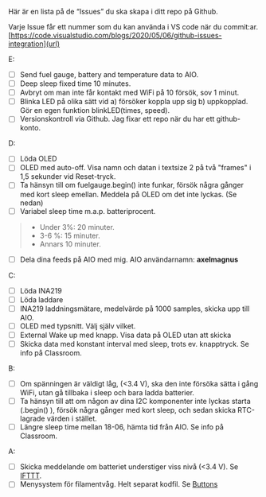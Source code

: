 Här är en lista på de “Issues” du ska skapa i ditt repo på Github. 

Varje Issue får ett nummer som du kan använda i VS code när du commit:ar. 
[https://code.visualstudio.com/blogs/2020/05/06/github-issues-integration](url)

E:
- [ ] Send fuel gauge, battery and temperature data to AIO.
- [ ] Deep sleep fixed time 10 minutes.
- [ ] Avbryt om man inte får kontakt med WiFi på 10 försök, sov 1 minut.
- [ ] Blinka LED på olika sätt vid a) försöker koppla upp sig b) uppkopplad. Gör en egen funktion blinkLED(times, speed).
- [ ] Versionskontroll via Github. Jag fixar ett repo när du har ett github-konto.

D:
- [ ] Löda OLED
- [ ] OLED med auto-off. Visa namn och datan i textsize 2 på två "frames" i 1,5 sekunder vid Reset-tryck.
- [ ] Ta  hänsyn till om fuelgauge.begin() inte funkar, försök några gånger med kort sleep emellan. Meddela på OLED om det inte lyckas. (Se nedan)
- [ ] Variabel sleep time m.a.p. batteriprocent. 
> - Under 3%: 20 minuter. 
> - 3-6 %: 15 minuter. 
>  - Annars 10 minuter.
- [ ] Dela dina feeds på AIO med mig. AIO användarnamn: **axelmagnus**

C:
- [ ] Löda INA219
- [ ] Löda laddare
- [ ] INA219 laddningsmätare, medelvärde på 1000 samples, skicka upp till AIO.
- [ ] OLED med typsnitt. Välj själv vilket.
- [ ] External Wake up med knapp. Visa data på OLED utan att skicka
- [ ] Skicka data med konstant interval med sleep, trots ev. knapptryck. Se info på Classroom.

B:
- [ ] Om  spänningen är väldigt låg, (<3.4 V), ska den inte försöka sätta i gång WiFi, utan gå tillbaka i sleep och bara ladda batterier.
- [ ] Ta hänsyn till att om någon av dina I2C komponenter inte lyckas starta (.begin() ), försök några gånger med kort sleep, och sedan skicka RTC-lagrade värden i stället.
- [ ] Längre sleep time mellan 18-06, hämta tid från AIO. Se info på Classroom.

A:
- [ ] Skicka meddelande om batteriet understiger viss nivå (<3.4 V). Se [IFTTT](https://learn.adafruit.com/using-ifttt-with-adafruit-io/ifttt-to-adafruit-io-setup).
- [ ] Menysystem för filamentvåg. Helt separat kodfil. Se [Buttons](https://learn.adafruit.com/arduin-o-phone-arduino-powered-diy-cellphone/arduin-o-phone-sketch)
